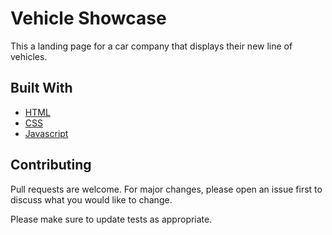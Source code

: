 # Vehicle Showcase

This a landing page for a car company that displays their new line of vehicles.

## Built With

* [HTML](https://developer.mozilla.org/en-US/docs/Web/HTML)
* [CSS](https://developer.mozilla.org/en-US/docs/Web/CSS)
* [Javascript](https://developer.mozilla.org/en-US/docs/Web/JavaScript)


## Contributing
Pull requests are welcome. For major changes, please open an issue first to discuss what you would like to change.

Please make sure to update tests as appropriate.